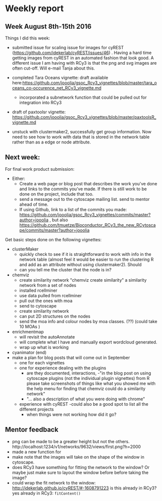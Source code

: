 # Weekly report

## Week August 8th-15th 2016
Things I did this week:

- submitted issue for scaling issue for images for cyREST (https://github.com/idekerlab/cyREST/issues/46) . Having a hard time getting images from cyREST in an automated fashion that look good. A different issue I am having with RCy3 is that the png and svg images are often cut-off. Will e-mail Tanja about this. 

- completed Tara Oceans vignette: draft available here:https://github.com/jooolia/gsoc_Rcy3_vignettes/blob/master/tara_oceans_co-occurence_net_RCy3_vignette.md
    - incorporated a subnetwork function that could be pulled out for integration into RCy3
  
- draft of paxtoolsr vignette: https://github.com/jooolia/gsoc_Rcy3_vignettes/blob/master/paxtoolsR_vignette.md

- unstuck with clustermaker2, successfully get group information. Now need to see how to work with data that is stored in the network table rather than as a edge or node attribute. 

## Next week: 

For final work product submission:

- Either: 
    - Create a web page or blog post that describes the work you've done and links to the commits you've made. If there is still work to be done on the project, include that too.
    - send a message out to the cytoscape mailing list. send to mentor ahead of time. 
    - If using Github, link to a list of the commits you made: https://github.com/jooolia/gsoc_Rcy3_vignettes/commits/master?author=jooolia , but also https://github.com/tmuetze/Bioconductor_RCy3_the_new_RCytoscape/commits/master?author=jooolia

Get basic steps done on the following vignettes:

- clusterMaker
    - quickly check to see if it is straightforward to work with info in the network table (almost feel it would be easier to run the clustering R and add as an attribute without using clustermaker2). Should
    - can you tell me the cluster that the node is in?
- chemviz
   - create similarity network "chemviz create similarity" a similarity network from a set of nodes
   - installed rcellminer
   - use data pulled from rcellminer 
   - pull out the ones with moa 
   - send to cytoscape
   - create similarity network
   - can put 2D structures on the nodes
   - send the moa info and colour nodes by moa classes. (??) (could take 10 MOAs )
- enrichmentmap
    - will revisit the autoAnnotate 
    - will complete what I have and manually export wordcloud generated. 
    - wrap up what is working
- cyanimator (end)
- make a plan for blog posts that will come out in September
    - one for each vignettes
    - one for experience dealing with the plugins 
         - are they documented, interactions,
         -"in the blog post on using cytoscape plugins (not the individual plugin vignettes) from R please take screenshots of things like what you showed me with the help menu for finding that chemviz could do a similarity network"
         - "… also a description of what you were doing with chrome"
    - experience with cyREST -could also be a good spot to list all the different projects
         - when things were not working how did it go?


## Mentor feedback
- png can be made to be a greater height but not the others.  http://localhost:1234/v1/networks/9632/views/first.png?h=2000 
- made a new function for 
- make note that the images will take on the shape of the window in cytoscape.
- does RCy3 have something for fitting the network to the window? Or maybe just make sure to layout the window before before taking the image?
- could wrap the fit network to the window: http://idekerlab.github.io/cyREST/#-1608791223 is this already in RCy3? yes already in RCy3: `fitContent()`

  
